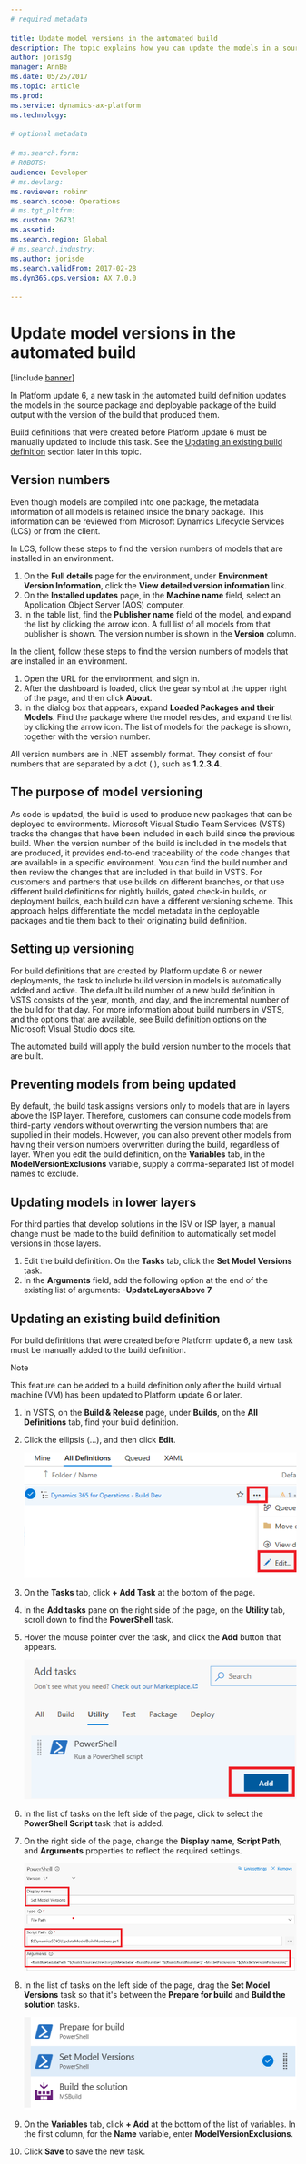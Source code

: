 ```yaml
---
# required metadata

title: Update model versions in the automated build
description: The topic explains how you can update the models in a source package and deployable package of the build output with the version of the build that produced them.
author: jorisdg
manager: AnnBe
ms.date: 05/25/2017
ms.topic: article
ms.prod: 
ms.service: dynamics-ax-platform
ms.technology: 

# optional metadata

# ms.search.form: 
# ROBOTS: 
audience: Developer
# ms.devlang: 
ms.reviewer: robinr
ms.search.scope: Operations
# ms.tgt_pltfrm: 
ms.custom: 26731
ms.assetid:
ms.search.region: Global
# ms.search.industry: 
ms.author: jorisde
ms.search.validFrom: 2017-02-28
ms.dyn365.ops.version: AX 7.0.0

---
```


# Update model versions in the automated build

[!include [banner](../includes/banner.md)]

In Platform update 6, a new task in the automated build definition updates the models in the source package and deployable package of the build output with the version of the build that produced them.

Build definitions that were created before Platform update 6 must be manually updated to include this task. See the [Updating an existing build definition](#updating-an-existing-build-definition) section later in this topic.

## Version numbers 
Even though models are compiled into one package, the metadata information of all models is retained inside the binary package. This information can be reviewed from Microsoft Dynamics Lifecycle Services (LCS) or from the client.

In LCS, follow these steps to find the version numbers of models that are installed in an environment.

1. On the **Full details** page for the environment, under **Environment Version Information**, click the **View detailed version information** link. 
1. On the **Installed updates** page, in the **Machine name** field, select an Application Object Server (AOS) computer. 
1. In the table list, find the **Publisher name** field of the model, and expand the list by clicking the arrow icon. A full list of all models from that publisher is shown. The version number is shown in the **Version** column.

In the client, follow these steps to find the version numbers of models that are installed in an environment.

1. Open the URL for the environment, and sign in. 
1. After the dashboard is loaded, click the gear symbol at the upper right of the page, and then click **About**. 
1. In the dialog box that appears, expand **Loaded Packages and their Models**. Find the package where the model resides, and expand the list by clicking the arrow icon. The list of models for the package is shown, together with the version number.

All version numbers are in .NET assembly format. They consist of four numbers that are separated by a dot (.), such as **1.2.3.4**.

## The purpose of model versioning
As code is updated, the build is used to produce new packages that can be deployed to environments. Microsoft Visual Studio Team Services (VSTS) tracks the changes that have been included in each build since the previous build. When the version number of the build is included in the models that are produced, it provides end-to-end traceability of the code changes that are available in a specific environment. You can find the build number and then review the changes that are included in that build in VSTS. For customers and partners that use builds on different branches, or that use different build definitions for nightly builds, gated check-in builds, or deployment builds, each build can have a different versioning scheme. This approach helps differentiate the model metadata in the deployable packages and tie them back to their originating build definition.

## Setting up versioning
For build definitions that are created by Platform update 6 or newer deployments, the task to include build version in models is automatically added and active. The default build number of a new build definition in VSTS consists of the year, month, and day, and the incremental number of the build for that day. For more information about build numbers in VSTS, and the options that are available, see [Build definition options](https://www.visualstudio.com/en-us/docs/build/define/options#Buildnumberformat) on the Microsoft Visual Studio docs site.

The automated build will apply the build version number to the models that are built.

## Preventing models from being updated
By default, the build task assigns versions only to models that are in layers above the ISP layer. Therefore, customers can consume code models from third-party vendors without overwriting the version numbers that are supplied in their models. However, you can also prevent other models from having their version numbers overwritten during the build, regardless of layer. When you edit the build definition, on the **Variables** tab, in the **ModelVersionExclusions** variable, supply a comma-separated list of model names to exclude.

## Updating models in lower layers
For third parties that develop solutions in the ISV or ISP layer, a manual change must be made to the build definition to automatically set model versions in those layers. 

1. Edit the build definition. On the **Tasks** tab, click the **Set Model Versions** task. 
1. In the **Arguments** field, add the following option at the end of the existing list of arguments: **-UpdateLayersAbove 7**

## Updating an existing build definition
For build definitions that were created before Platform update 6, a new task must be manually added to the build definition.

> [!NOTE]
> This feature can be added to a build definition only after the build virtual machine (VM) has been updated to Platform update 6 or later.

1. In VSTS, on the **Build & Release** page, under **Builds**, on the **All Definitions** tab, find your build definition. 
1. Click the ellipsis (…), and then click **Edit**.

    ![Edit the build definition](media/builddef_edit.png)

1. On the **Tasks** tab, click **+ Add Task** at the bottom of the page.
1. In the **Add tasks** pane on the right side of the page, on the **Utility** tab, scroll down to find the **PowerShell** task. 
1. Hover the mouse pointer over the task, and click the **Add** button that appears.

    ![Add a PowerShell task](media/builddef_addpowershelltask.png)

1. In the list of tasks on the left side of the page, click to select the **PowerShell Script** task that is added.
1. On the right side of the page, change the **Display name**, **Script Path**, and **Arguments** properties to reflect the required settings.

    ![Set the properties for the Set Model Versions task](media/builddef_setmodelversions_settings.png)

1. In the list of tasks on the left side of the page, drag the **Set Model Versions** task so that it's between the **Prepare for build** and **Build the solution** tasks.

    ![Set the order of the Set Model Versions task](media/builddef_setmodelversions_order.png)

1. On the **Variables** tab, click **+ Add** at the bottom of the list of variables. In the first column, for the **Name** variable, enter **ModelVersionExclusions**.
1. Click **Save** to save the new task.
